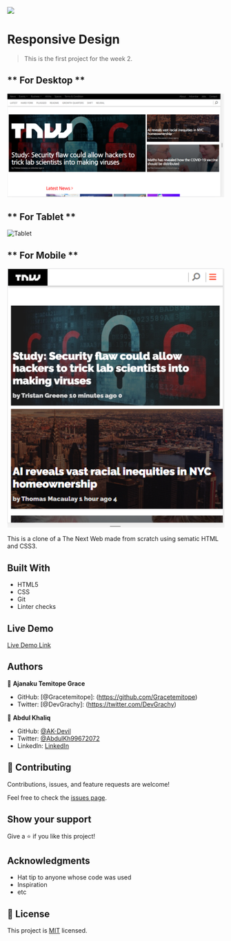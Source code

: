 ![](https://img.shields.io/badge/Microverse-blueviolet)

# Responsive Design

> This is the first project for the week 2.

## ** For Desktop **

![desktop](./assert/screenshot/web_1024.png)


## ** For Tablet **

![Tablet](./assert/screenshot/teblet.png)

## ** For Mobile **

![Tablet](./assert/screenshot/mobile.png)

This is a clone of a The Next Web made from scratch using sematic HTML and CSS3.

## Built With

- HTML5
- CSS
- Git
- Linter checks

## Live Demo

[Live Demo Link](https://gracetemitope.github.io/TNW-Project/)

## Authors

👤 **Ajanaku Temitope Grace**


- GitHub: [@Gracetemitope]: (https://github.com/Gracetemitope)
- Twitter: [@DevGrachy]: (https://twitter.com/DevGrachy)


👤 **Abdul Khaliq**

- GitHub: [@AK-Devil](https://github.com/AK-Devil)
- Twitter: [@AbdulKh99672072](https://twitter.com/AbdulKh99672072)
- LinkedIn: [LinkedIn](https://linkedin.com/abdul-khaliq-89452b1a9)

## 🤝 Contributing

Contributions, issues, and feature requests are welcome!

Feel free to check the [issues page](issues/).

## Show your support

Give a ⭐️ if you like this project!

## Acknowledgments

- Hat tip to anyone whose code was used
- Inspiration
- etc

## 📝 License

This project is [MIT](lic.url) licensed.

